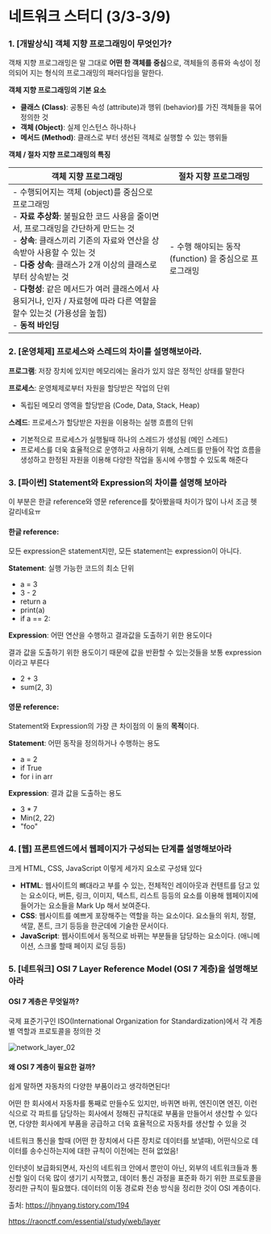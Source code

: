 # 네트워크 스터디 (3/3-3/9)

### 1. [개발상식] 객체 지향 프로그래밍이 무엇인가?

객채 지향 프로그래밍은 말 그대로 **어떤 한 객체를 중심**으로, 객체들의 종류와 속성이 정의되어 지는 형식의 프로그래밍의 패러다임을 말한다.

**객체 지향 프로그래밍의 기본 요소**

- **클래스 (Class)**: 공통된 속성 (attribute)과 행위 (behavior)를 가진 객체들을 묶어 정의한 것
- **객체 (Object)**: 실제 인스턴스 하나하나
- **메서드 (Method)**: 클래스로 부터 생선된 객체로 실행할 수 있는 행위들

**객체 / 절차 지향 프로그래밍의 특징**

| 객체 지향 프로그래밍                                         | 절차 지향 프로그래밍                                   |
| ------------------------------------------------------------ | ------------------------------------------------------ |
| - 수행되어지는 객체 (object)를 중심으로 프로그래밍<br />- **자료 추상화**: 불필요한 코드 사용을 줄이면서, 프로그래밍을 간단하게 만드는 것<br />- **상속**: 클래스끼리 기존의 자료와 연산을 상속받아 사용할 수 있는 것<br />- **다중 상속**: 클래스가 2개 이상의 클래스로부터 상속받는 것<br />- **다형성**: 같은 메서드가 여러 클래스에서 사용되거나, 인자 / 자료형에 따라 다른 역할을 할수 있는것 (가용성을 높힘)<br />- **동적 바인딩** | - 수행 해야되는 동작 (function) 을 중심으로 프로그래밍 |



### 2. [운영체제] 프로세스와 스레드의 차이를 설명해보아라.

**프로그램**: 저장 장치에 있지만 메모리에는 올라가 있지 않은 정적인 상태를 말한다

**프로세스**: 운영체제로부터 자원을 할당받은 작업의 단위

- 독립된 메모리 영역을 할당받음 (Code, Data, Stack, Heap)

**스레드**: 프로세스가 할당받은 자원을 이용하는 실행 흐름의 단위

- 기본적으로 프로세스가 실행될때 하나의 스레드가 생성됨 (메인 스레드)
- 프로세스를 더욱 효율적으로 운영하고 사용하기 위해, 스레드를 만들어 작업 흐름을 생성하고 한정된 자원을 이용해 다양한 작업을 동시에 수행할 수 있도록 해준다

### 3. [파이썬] Statement와 Expression의 차이를 설명해 보아라

이 부분은 한글 reference와 영문 reference를 찾아봤을때 차이가 많이 나서 조금 헷갈리네요ㅠ

#### 한글 reference:

모든 expression은 statement지만, 모든 statement는 expression이 아니다.

**Statement**: 실행 가능한 코드의 최소 단위

- a = 3
- 3 - 2
- return a
- print(a)
- if a == 2:

**Expression**: 어떤 연산을 수행하고 결과값을 도출하기 위한 용도이다

결과 값을 도출하기 위한 용도이기 때문에 값을 반환할 수 있는것들을 보통 expression이라고 부른다

- 2 + 3
- sum(2, 3)

#### 영문 reference:

Statement와 Expression의 가장 큰 차이점의 이 둘의 **목적**이다.

**Statement**: 어떤 동작을 정의하거나 수행하는 용도

- a = 2
- if True
- for i in arr

**Expression**: 결과 값을 도출하는 용도

- 3 * 7
- Min(2, 22)
- "foo"



### 4. [웹] 프론트엔드에서 웹페이지가 구성되는 단계를 설명해보아라

크게 HTML, CSS, JavaScript 이렇게 세가지 요소로 구성돼 있다

- **HTML**: 웹사이트의 뼈대라고 부를 수 있는, 전체적인 레이아웃과 컨텐트를 담고 있는 요소이다, 버튼, 링크, 이미지, 텍스트, 리스트 등등의 요소를 이용해 웹페이지에 들어가는 요소들을 Mark Up 해서 보여준다.
- **CSS**: 웹사이트를 예쁘게 포장해주는 역할을 하는 요소이다. 요소들의 위치, 정렬, 색깔, 폰트, 크기 등등을 한군데에 기술한 문서이다.
- **JavaScript**: 웹사이트에서 동적으로 바뀌는 부분들을 담당하는 요소이다. (애니메이션, 스크롤 할때 페이지 로딩 등등)

### 5. [네트워크] OSI 7 Layer Reference Model (OSI 7 계층)을 설명해보아라

#### OSI 7 계층은 무엇일까?

국제 표준기구인 ISO(International Organization for Standardization)에서 각 계층별 역할과 프로토콜을 정의한 것 

![network_layer_02](https://raonctf.com/static/essential/images/network/network_layer_02.jpg)



#### 왜 OSI 7 계층이 필요한 걸까?

쉽게 말하면 자동차의 다양한 부품이라고 생각하면된다!

어떤 한 회사에서 자동차를 통째로 만들수도 있지만, 바퀴면 바퀴, 엔진이면 엔진, 이런식으로 각 파트를 담당하는 회사에서 정해진 규칙대로 부품을 만들어서 생산할 수 있다면, 다양한 회사에게 부품을 공급하고 더욱 효율적으로 자동차를 생산할 수 있을 것

네트워크 통신을 할때 (어떤 한 장치에서 다른 장치로 데이터를 보낼때), 어떤식으로 데이터를 송수신하는지에 대한 규칙이 이전에는 전혀 없었음!

인터넷이 보급화되면서, 자신의 네트워크 안에서 뿐만이 아닌, 외부의 네트워크들과 통신할 일이 더욱 많이 생기기 시작했고, 데이터 통신 과정을 표준화 하기 위한 프로토콜을 정리한 규칙이 필요했다. 데이터의 이동 경로롸 전송 방식을 정리한 것이 OSI 계층이다.

 출처: https://jhnyang.tistory.com/194

https://raonctf.com/essential/study/web/layer


